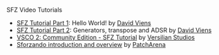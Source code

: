 SFZ Video Tutorials

- [SFZ Tutorial Part 1](https://youtu.be/bTFs524KrGc): Hello World! by [David Viens](https://www.youtube.com/channel/UCpTtSrRlp5wdTR3ngzs731w)
- [SFZ Tutorial Part 2](https://youtu.be/iWIRegt32o0): Generators, transpose and ADSR by [David Viens](https://www.youtube.com/channel/UCpTtSrRlp5wdTR3ngzs731w)
- [VSCO 2: Community Edition - SFZ Tutorial](https://youtu.be/-H5G72wm0s0) by [Versilian Studios](https://www.youtube.com/channel/UCknu0fv59liI8a2_E3Jp9fA)
- [Sforzando introduction and overview](https://youtu.be/O62kISpCN9Y) by [PatchArena](https://www.youtube.com/channel/UCyOG7WKLHTZ8otfJ60ZY62Q)
